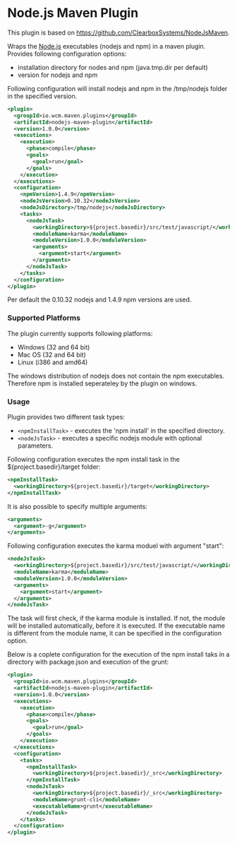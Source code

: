 Node.js Maven Plugin
===================

This plugin is based on https://github.com/ClearboxSystems/NodeJsMaven.

Wraps the [Node.js](http://nodejs.org/) executables (nodejs and npm) in a maven plugin. Provides following configuration options:

- installation directory for nodes and npm (java.tmp.dir per default)
- version for nodejs and npm

Following configuration will install nodejs and npm in the /tmp/nodejs folder in the specified version.

```xml
<plugin>
  <groupId>io.wcm.maven.plugins</groupId>
  <artifactId>nodejs-maven-plugin</artifactId>
  <version>1.0.0</version>
  <executions>
    <execution>
      <phase>compile</phase>
      <goals>
        <goal>run</goal>
      </goals>
    </execution>
  </executions>
  <configuration>
    <npmVersion>1.4.9</npmVersion>
    <nodeJsVersion>0.10.32</nodeJsVersion>
    <nodeJsDirectory>/tmp/nodejs</nodeJsDirectory>
    <tasks>
      <nodeJsTask>
        <workingDirectory>${project.basedir}/src/test/javascript/</workingDirectory>
        <moduleName>karma</moduleName>
        <moduleVersion>1.0.0</moduleVersion>
        <arguments>
          <argument>start</argument>
        </arguments>
      </nodeJsTask>
    </tasks>
  </configuration>
</plugin>
```

Per default the 0.10.32 nodejs and 1.4.9 npm versions are used.

### Supported Platforms

The plugin currently supports following platforms:

* Windows (32 and 64 bit)
* Mac OS (32 and 64 bit)
* Linux (i386 and amd64)

The windows distribution of nodejs does not contain the npm executables. Therefore npm is installed seperateley by the plugin on windows.

### Usage

Plugin provides two different task types:

* `<npmInstallTask>` - executes the 'npm install' in the specified directory. 
* `<nodeJsTask>` - executes a specific nodejs module with optional parameters.

Following configuration executes the npm install task in the ${project.basedir}/target folder:

```xml
<npmInstallTask>
  <workingDirectory>${project.basedir}/target</workingDirectory>
</npmInstallTask>
```

It is also possible to specify multiple arguments: 

```xml         
<arguments>
  <argument>-g</argument>
</arguments>
```            

Following configuration executes the karma moduel with argument "start":

```xml
<nodeJsTask>
  <workingDirectory>${project.basedir}/src/test/javascript/</workingDirectory>
  <moduleName>karma</moduleName>
  <moduleVersion>1.0.0</moduleVersion>
  <arguments>
    <argument>start</argument>
  </arguments>
</nodeJsTask>
```

The task will first check, if the karma module is installed. If not, the module will be installed automatically, before it is executed. If the executable name is different from the module name, it can be specified in the <executbaleName></executbaleName> configuration option.

Below is a coplete configuration for the execution of the npm install taks in a directory with package.json and execution of the grunt:

```xml
<plugin>
  <groupId>io.wcm.maven.plugins</groupId>
  <artifactId>nodejs-maven-plugin</artifactId>
  <version>1.0.0</version>
  <executions>
    <execution>
      <phase>compile</phase>
      <goals>
        <goal>run</goal>
      </goals>
    </execution>
  </executions>
  <configuration>
    <tasks>
      <npmInstallTask>
        <workingDirectory>${project.basedir}/_src</workingDirectory>
      </npmInstallTask>
      <nodeJsTask>
        <workingDirectory>${project.basedir}/_src</workingDirectory>
        <moduleName>grunt-cli</moduleName>
        <executableName>grunt</executableName>
      </nodeJsTask>
    </tasks>
  </configuration>
</plugin>
```
